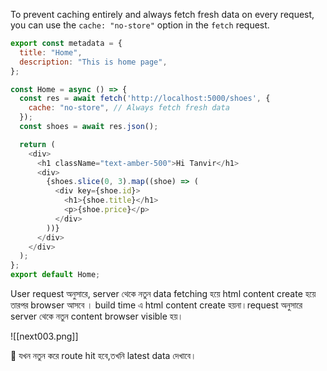 To prevent caching entirely and always fetch fresh data on every request, you can use the `cache: "no-store"` option in the `fetch` request.

```js
export const metadata = {
  title: "Home",
  description: "This is home page",
};

const Home = async () => {
  const res = await fetch('http://localhost:5000/shoes', {
    cache: "no-store", // Always fetch fresh data
  });
  const shoes = await res.json();

  return (
    <div>
      <h1 className="text-amber-500">Hi Tanvir</h1>
      <div>
        {shoes.slice(0, 3).map((shoe) => (
          <div key={shoe.id}>
            <h1>{shoe.title}</h1>
            <p>{shoe.price}</p>
          </div>
        ))}
      </div>
    </div>
  );
};
export default Home;
```

User request অনুসারে, server থেকে নতুন data fetching হয়ে html content create হয়ে তারপর browser আসবে । build time এ html content create হয়না।request অনুসারে server থেকে নতুন content browser visible হয়।

![[next003.png]]

💯 যখন নতুন করে route hit হবে,তখনি latest data দেখাবে।

